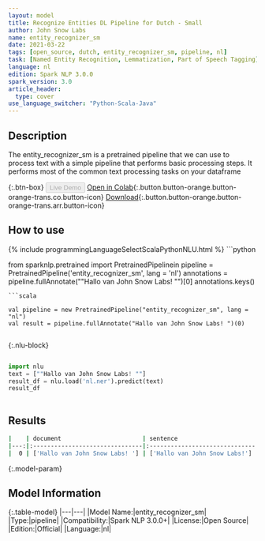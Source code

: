 ```yaml
---
layout: model
title: Recognize Entities DL Pipeline for Dutch - Small
author: John Snow Labs
name: entity_recognizer_sm
date: 2021-03-22
tags: [open_source, dutch, entity_recognizer_sm, pipeline, nl]
task: [Named Entity Recognition, Lemmatization, Part of Speech Tagging]
language: nl
edition: Spark NLP 3.0.0
spark_version: 3.0
article_header:
  type: cover
use_language_switcher: "Python-Scala-Java"
---
```


## Description

The entity_recognizer_sm is a pretrained pipeline that we can use to process text with a simple pipeline that performs basic processing steps.
         It performs most of the common text processing tasks on your dataframe

{:.btn-box}
<button class="button button-orange" disabled>Live Demo</button>
[Open in Colab](https://colab.research.google.com/github/JohnSnowLabs/spark-nlp-workshop/blob/2da56c087da53a2fac1d51774d49939e05418e57/jupyter/annotation/english/explain-document-dl/Explain%20Document%20DL.ipynb){:.button.button-orange.button-orange-trans.co.button-icon}
[Download](https://s3.amazonaws.com/auxdata.johnsnowlabs.com/public/models/entity_recognizer_sm_nl_3.0.0_3.0_1616442569062.zip){:.button.button-orange.button-orange-trans.arr.button-icon}

## How to use



<div class="tabs-box" markdown="1">
{% include programmingLanguageSelectScalaPythonNLU.html %}
```python

from sparknlp.pretrained import PretrainedPipelinein
pipeline = PretrainedPipeline('entity_recognizer_sm', lang = 'nl')
annotations =  pipeline.fullAnnotate(""Hallo van John Snow Labs! "")[0]
annotations.keys()

```
```scala

val pipeline = new PretrainedPipeline("entity_recognizer_sm", lang = "nl")
val result = pipeline.fullAnnotate("Hallo van John Snow Labs! ")(0)


```

{:.nlu-block}
```python

import nlu
text = [""Hallo van John Snow Labs! ""]
result_df = nlu.load('nl.ner').predict(text)
result_df
    
```
</div>

## Results

```bash
|    | document                       | sentence                      | token                                     | embeddings                   | ner                                   | entities            |
|---:|:-------------------------------|:------------------------------|:------------------------------------------|:-----------------------------|:--------------------------------------|:--------------------|
|  0 | ['Hallo van John Snow Labs! '] | ['Hallo van John Snow Labs!'] | ['Hallo', 'van', 'John', 'Snow', 'Labs!'] | [[0.3653799891471863,.,...]] | ['O', 'O', 'B-PER', 'I-PER', 'I-PER'] | ['John Snow Labs!'] |
```

{:.model-param}
## Model Information

{:.table-model}
|---|---|
|Model Name:|entity_recognizer_sm|
|Type:|pipeline|
|Compatibility:|Spark NLP 3.0.0+|
|License:|Open Source|
|Edition:|Official|
|Language:|nl|